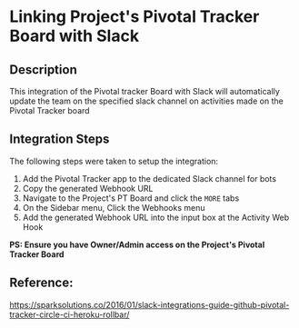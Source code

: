 # Linking Project's Pivotal Tracker Board with Slack

## Description

This integration of the Pivotal tracker Board with Slack will automatically update the team on the specified slack channel on activities made on the Pivotal Tracker board

## Integration Steps

The following steps were taken to setup the integration:

1. Add the Pivotal Tracker app to the dedicated Slack channel for bots
2. Copy the generated Webhook URL
3. Navigate to the Project's PT Board and click the ```MORE``` tabs
4. On the Sidebar menu, Click the Webhooks menu
5. Add the generated Webhook URL into the input box at the Activity Web Hook


**PS: Ensure you have Owner/Admin access on the Project's Pivotal Tracker Board**

## Reference:

https://sparksolutions.co/2016/01/slack-integrations-guide-github-pivotal-tracker-circle-ci-heroku-rollbar/
